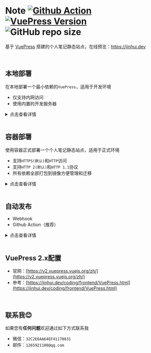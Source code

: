 # Note [![Github Action](https://github.com/vvfock3r/note/workflows/build/badge.svg)](https://github.com/vvfock3r/note/blob/main/.github/workflows/main.yml) [![VuePress Version](https://img.shields.io/badge/vuepress-2.0.0--beta.46-blue)](https://v2.vuepress.vuejs.org/zh/) ![GitHub repo size](https://img.shields.io/github/repo-size/vvfock3r/note)

基于 [VuePress](https://v2.vuepress.vuejs.org/zh/) 搭建的个人笔记静态站点，在线预览：https://jinhui.dev

<br />

## 本地部署

在本地部署一个最小依赖的`VuePress`，适用于开发环境

* 仅支持内网访问
* 使用内置的开发服务器

<details>
    <summary>点击查看详情</summary>
    <p>

```bash
# (1) 下载源码
# [root@localhost ~]# git clone --depth 1 git@github.com:vvfock3r/note.git
[root@localhost ~]# git clone --depth 1 https://github.com/vvfock3r/note.git
[root@localhost ~]# cd note

# (2) 安装依赖
[root@localhost note]# yarn
yarn install v1.22.17
[1/4] Resolving packages...
[2/4] Fetching packages...
[3/4] Linking dependencies...
warning "vuepress>vuepress-vite@2.0.0-beta.46" has unmet peer dependency "@vuepress/client@^2.0.0-beta.42"
warning "vuepress>vuepress-vite@2.0.0-beta.46" has unmet peer dependency "vue@^3.2.35"
[4/4] Building fresh packages...
Done in 2.05s.

# (3) 启动服务
[root@localhost note]# yarn docs:dev
yarn run v1.22.17
$ vuepress dev docs
info Initializing VuePress and preparing data...

  vite v2.9.9 dev server running at:

  > Local:    http://localhost:8080/
  > Network:  http://10.0.8.4:8080/
  > Network:  http://172.17.0.1:8080/
8:20:02 PM [vite] ✨ optimized dependencies changed. reloading
```

</p>
</details>

<br />

## 容器部署

使用容器正式部署一个个人笔记静态站点，适用于正式环境

* 支持`HTTPS(默认)`和`HTTP`访问
* 支持`HTTP 2(默认)`和`HTTP 1.1`协议
* 所有依赖全部打包到镜像方便管理和迁移

<details>
    <summary>点击查看详情</summary>
    <p>

```bash
# (1)下载源码
# [root@localhost ~]# git clone --depth 1 git@github.com:vvfock3r/note.git
[root@localhost ~]# git clone --depth 1 https://github.com/vvfock3r/note.git
[root@localhost ~]# cd note

# (2) 构建镜像并启动容器
[root@localhost note]# docker image build -t nginx:webserver --memory 2g .

# (3) 启动容器
[root@localhost note]# docker container run \
--name jinhui.dev \
-p80:80 -p443:443 \
--restart always \
--memory 1g \
-d \
nginx:webserver

# (4) 域名解析
#     1、公网解析需要修改 jinhui.dev和www.jinhui.dev A记录
#     2、本地解析可以使用/etc/hosts
[root@localhost note]# grep -E "[[:blank:]]jinhui.dev$" /etc/hosts \
|| sed -i '$a 127.0.0.1 jinhui.dev' /etc/hosts

[root@localhost note]# cat /etc/hosts
127.0.0.1 jinhui.dev
```

</p>
</details>

<br />

## 自动发布

* Webhook
* Github Action（推荐）

<details>
    <summary>点击查看详情</summary>
    <p>

**（1）自动发布方式对比**

| 发布方式      | 说明                                                         | 优势                                 | 劣势                                                         |
| ------------- | ------------------------------------------------------------ | ------------------------------------ | ------------------------------------------------------------ |
| Webhook       | （1）首先启动一个公网可访问的Web Server<br />（2）当有代码提交时，Github会给Web Server发送POST请求<br />（3）Server接到请求后执行发布所需要的一系列流程 | 简单                                 | 服务器需要额外开放一个端口；<br />打包等操作会占用服务器资源 |
| Github Action | 我们只需要编写一个YAML文件在Github所提供的云环境内进行各种操作完成发布 | 无额外端口开放；<br />不占用系统资源 | YAML编写略复杂；<br />通常需要开放SSH端口给云环境            |

**（2）Webhook**

**服务端配置**

```bash
# (1)下载源码到/root/下
# [root@localhost ~]# git clone --depth 1 git@github.com:vvfock3r/note.git
[root@localhost ~]# git clone --depth 1 https://github.com/vvfock3r/note.git

# 拷贝 note/scripts/github_webhook_server.py
[root@localhost ~]# cp -raf note/scripts/webhook.py .

# 修改Github_Secret，保持与Web界面配置的一样
[root@localhost ~]# vim webhook.py.py
...
Github_Secret = "1YbutGiyBDV6hlix"  # 根据实际情况修改
...

# 启动Server
[root@localhost ~]# tmux new -s webhook
[root@localhost ~]# python3 webhook.py 
 * Serving Flask app 'webhook' (lazy loading)
 * Environment: production
   WARNING: This is a development server. Do not use it in a production deployment.
   Use a production WSGI server instead.
 * Debug mode: off
 * Running on all addresses.
   WARNING: This is a development server. Do not use it in a production deployment.
 * Running on http://10.0.8.4:12345/ (Press CTRL+C to quit)
```

**Github Web配置**

![image-20220623124356891](https://tuchuang-1257805459.cos.accelerate.myqcloud.com//image-20220623124356891.png)

**（3）Github Action（推荐）**

**编写YAML**

参考：[https://github.com/vvfock3r/note/blob/main/.github/workflows/main.yml](https://github.com/vvfock3r/note/blob/main/.github/workflows/main.yml)

**配置Github Secrets**

![image-20220623124558992](https://tuchuang-1257805459.cos.accelerate.myqcloud.com//image-20220623124558992.png)

</p>
</details>

<br />

## VuePress 2.x配置

* 官网：[https://v2.vuepress.vuejs.org/zh/](https://v2.vuepress.vuejs.org/zh/)
* 参考：[https://jinhui.dev/coding/frontend/VuePress.html](https://jinhui.dev/coding/frontend/VuePress.html)

<br />

## 联系我😊

如果您有**任何问题**欢迎通过如下方式联系我

* 微信：`32C2E6AA64EF41178831`
* 邮件：`1265921100@qq.com`
